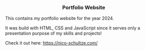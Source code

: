 <h3 align="center">Portfolio Website</h3>
This contains my portfolio website for the year 2024.

It was build with HTML, CSS and JavaScript since it serves only a presentation purpose of my skills and projects!

Check it out here: https://nico-schultze.com/ 
